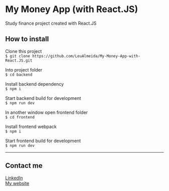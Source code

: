 # My Money App (with React.JS)
 Study finance project created with React.JS

## How to install

Clone this project <br/>
`$ git clone https://github.com/LeuAlmeida/My-Money-App-with-React.JS.git`

Into project folder <br/>
`$ cd backend`

Install backend dependency <br/>
`$ npm i`

Start backend build for development <br/>
`$ npm run dev`

In another window open frontend folder <br/>
`$ cd frontend`

Install frontend webpack <br/>
`$ npm i`

Start frontend build for development <br/>
`$ npm run dev`

<hr/>

## Contact me

<a href="https://www.linkedin.com/in/leonardoalmeida99/" target="_blank">LinkedIn</a> <br/>
<a href="http://webid.net.br" target="_blank">My website</a>
